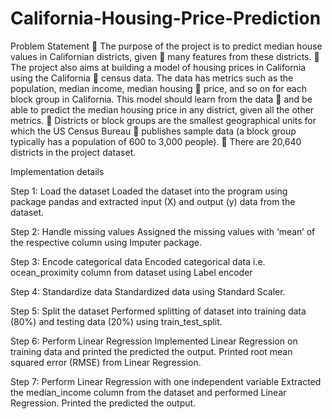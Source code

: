 # California-Housing-Price-Prediction
Problem Statement
	The purpose of the project is to predict median house values in Californian districts, given
	many features from these districts.
	The project also aims at building a model of housing prices in California using the California
	census data. The data has metrics such as the population, median income, median housing
	price, and so on for each block group in California. This model should learn from the data
	and be able to predict the median housing price in any district, given all the other metrics.
	Districts or block groups are the smallest geographical units for which the US Census Bureau
	publishes sample data (a block group typically has a population of 600 to 3,000 people).
	There are 20,640 districts in the project dataset.

Implementation details

Step 1: Load the dataset
 Loaded the dataset into the program using package pandas and extracted input (X)
and output (y) data from the dataset.

Step 2: Handle missing values
 Assigned the missing values with ‘mean’ of the respective column using Imputer
package.

Step 3: Encode categorical data
 Encoded categorical data i.e. ocean_proximity column from dataset using Label
encoder 

Step 4: Standardize data
Standardized data using Standard Scaler.


Step 5: Split the dataset
Performed splitting of dataset into training data (80%) and testing data (20%) using
train_test_split.
 

Step 6: Perform Linear Regression
Implemented Linear Regression on training data and printed the predicted the output.
 Printed root mean squared error (RMSE) from Linear Regression.

Step 7: Perform Linear Regression with one independent variable
Extracted the median_income column from the dataset and performed Linear
Regression.
 Printed the predicted the output.
